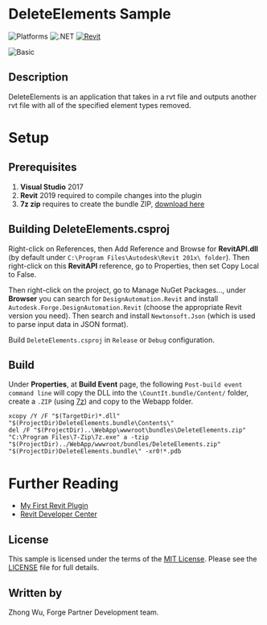 # DeleteElements Sample

![Platforms](https://img.shields.io/badge/Plugins-Windows-lightgray.svg)
![.NET](https://img.shields.io/badge/.NET%20Framework-4.7-blue.svg)
[![Revit](https://img.shields.io/badge/Revit-2019-lightblue.svg)](http://developer.autodesk.com/)

![Basic](https://img.shields.io/badge/Level-Basic-blue.svg)

## Description

DeleteElements is an application that takes in a rvt file and outputs another rvt file with all of the specified element types removed.

# Setup

## Prerequisites

1. **Visual Studio** 2017
2. **Revit** 2019 required to compile changes into the plugin
3. **7z zip** requires to create the bundle ZIP, [download here](https://www.7-zip.org/)

## Building DeleteElements.csproj

Right-click on References, then Add Reference and Browse for **RevitAPI.dll** (by default under `C:\Program Files\Autodesk\Revit 201x\ folder`). Then right-click on this **RevitAPI** reference, go to Properties, then set Copy Local to False.

Then right-click on the project, go to Manage NuGet Packages..., under **Browser** you can search for `DesignAutomation.Revit` and install `Autodesk.Forge.DesignAutomation.Revit` (choose the appropriate Revit version you need). Then search and install `Newtonsoft.Json` (which is used to parse input data in JSON format).

Build `DeleteElements.csproj` in `Release` or `Debug` configuration.

## Build

Under **Properties**, at **Build Event** page, the following `Post-build event command line` will copy the DLL into the `\CountIt.bundle/Content/` folder, create a `.ZIP` (using [7z](https://www.7-zip.org/)) and copy to the Webapp folder.

```
xcopy /Y /F "$(TargetDir)*.dll" "$(ProjectDir)DeleteElements.bundle\Contents\"
del /F "$(ProjectDir)..\WebApp\wwwroot\bundles\DeleteElements.zip"
"C:\Program Files\7-Zip\7z.exe" a -tzip "$(ProjectDir)../WebApp/wwwroot/bundles/DeleteElements.zip" "$(ProjectDir)DeleteElements.bundle\" -xr0!*.pdb
```

# Further Reading

- [My First Revit Plugin](https://knowledge.autodesk.com/support/revit-products/learn-explore/caas/simplecontent/content/my-first-revit-plug-overview.html)
- [Revit Developer Center](https://www.autodesk.com/developer-network/platform-technologies/revit)

## License

This sample is licensed under the terms of the [MIT License](http://opensource.org/licenses/MIT). Please see the [LICENSE](LICENSE) file for full details.

## Written by

Zhong Wu, Forge Partner Development team.